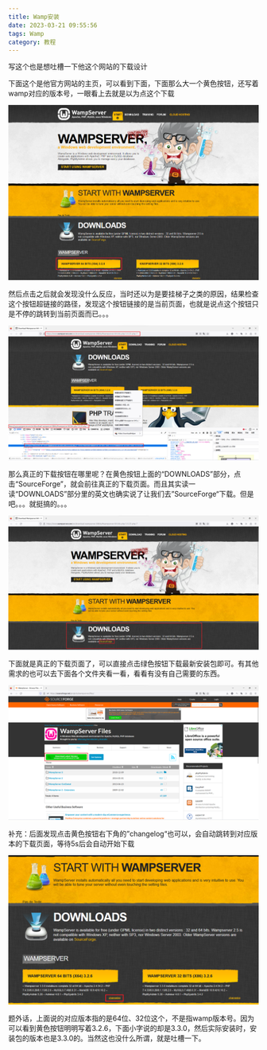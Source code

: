 ```yaml
---
title: Wamp安装
date: 2023-03-21 09:55:56
tags: Wamp
category: 教程
---
```


写这个也是想吐槽一下他这个网站的下载设计

下面这个是他官方网站的主页，可以看到下面，下面那么大一个黄色按钮，还写着wamp对应的版本号，一眼看上去就是以为点这个下载

![image-20230321092638643](WampServer-download/image-20230321092638643.png)

然后点击之后就会发现没什么反应，当时还以为是要挂梯子之类的原因，结果检查这个按钮超链接的路径，发现这个按钮链接的是当前页面，也就是说点这个按钮只是不停的跳转到当前页面而已。。。

![image-20230321093626347](WampServer-download/image-20230321093626347.png)

那么真正的下载按钮在哪里呢？在黄色按钮上面的“DOWNLOADS”部分，点击“SourceForge”，就会前往真正的下载页面。而且其实读一读“DOWNLOADS”部分里的英文也确实说了让我们去”SourceForge“下载。但是吧。。。就挺搞的。。。

![image-20230321093920065](WampServer-download/image-20230321093920065.png)

下面就是真正的下载页面了，可以直接点击绿色按钮下载最新安装包即可。有其他需求的也可以去下面各个文件夹看一看，看看有没有自己需要的东西。

![image-20230321094353450](WampServer-download/image-20230321094353450.png)

补充：后面发现点击黄色按钮右下角的”changelog“也可以，会自动跳转到对应版本的下载页面，等待5s后会自动开始下载

![image-20230321095006509](WampServer-download/image-20230321095006509.png)

题外话，上面说的对应版本指的是64位、32位这个，不是指wamp版本号。因为可以看到黄色按钮明明写着3.2.6，下面小字说的却是3.3.0，然后实际安装时，安装包的版本也是3.3.0的。当然这也没什么所谓，就是吐槽一下。